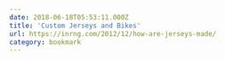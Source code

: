 ```yaml
---
date: 2018-06-18T05:53:11.000Z
title: 'Custom Jerseys and Bikes'
url: https://inrng.com/2012/12/how-are-jerseys-made/
category: bookmark
---
```

